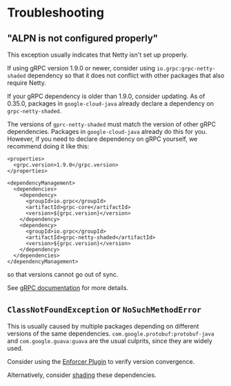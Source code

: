 # Troubleshooting

## "ALPN is not configured properly"

This exception usually indicates that Netty isn't set up properly.

If using gRPC version 1.9.0 or newer, consider using `io.grpc:grpc-netty-shaded`
dependency so that it does not conflict with other packages that also require Netty.

If your gRPC dependency is older than 1.9.0, consider updating.
As of 0.35.0, packages in `google-cloud-java` already declare a dependency on `grpc-netty-shaded`.

The versions of `gprc-netty-shaded` must match the version of other gRPC dependencies.
Packages in `google-cloud-java` already do this for you.
However, if you need to declare dependency on gRPC yourself, we recommend doing it like this:
```
<properties>
  <grpc.version>1.9.0</grpc.version>
</properties>

<dependencyManagement>
  <dependencies>
    <dependency>
      <groupId>io.grpc</groupId>
      <artifactId>grpc-core</artifactId>
      <version>${grpc.version}</version>
    </dependency>
    <dependency>
      <groupId>io.grpc</groupId>
      <artifactId>grpc-netty-shaded</artifactId>
      <version>${grpc.version}</version>
    </dependency>
  </dependencies>
</dependencyManagement>
```
so that versions cannot go out of sync.

See [gRPC documentation](https://github.com/grpc/grpc-java/blob/master/SECURITY.md#troubleshooting)
for more details.

## `ClassNotFoundException` or `NoSuchMethodError`

This is usually caused by multiple packages depending on different versions
of the same dependencies.
`com.google.protobuf:protobuf-java` and `com.google.guava:guava` are the usual culprits,
since they are widely used.

Consider using the [Enforcer Plugin](https://maven.apache.org/enforcer/maven-enforcer-plugin/index.html)
to verify version convergence.

Alternatively, consider [shading](https://maven.apache.org/plugins/maven-shade-plugin/)
these dependencies.
